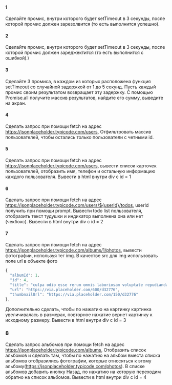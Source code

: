 #### 1
Сделайте промис, внутри которого будет setTimeout в 3
секунды, после которой промис должен зарезолвится (то есть выполнится успешно).


#### 2
Сделайте промис, внутри которого будет setTimeout в 3 секунды,
после которой промис должен зареджектится (то есть выполнится с ошибкой).\


#### 3
Сделайте 3 промиса, в каждом из которых расположена функция setTimeout со случайной задержкой от 1 до 5 секунд.
Пусть каждый промис своим результатом возвращает эту задержку.
С помощью Promise.all получите массив результатов, найдите его сумму, выведите на экран.

#### 4
Сделать запрос при помощи fetch на адрес https://jsonplaceholder.typicode.com/users,
Отфильтровать массив пользователей, чтобы остались только пользователи с четными  id.

#### 5
Сделать запрос при помощи fetch на адрес https://jsonplaceholder.typicode.com/users,
вывести список карточек пользователей, отобразить имя, телефон и остальную информацию 
каждого пользователя.
Вывести в html внутри div с id = 1

#### 6

Сделать запрос при помощи fetch на адрес https://jsonplaceholder.typicode.com/users/${userId}/todos,
userId получить при помощи prompt.
Вывести todo list пользователя, отобразить текст тудушки и индикатор выполнена она или нет (чекбокс).
Вывести в html внутри div с id = 2

#### 7

Сделать запрос при помощи fetch на адрес https://jsonplaceholder.typicode.com/albums/1/photos,
вывести фотографии, используя тег img. В качестве src для img использовать поле url в объекте фото
  ```javascript
  {
    "albumId": 1,
    "id": 4,
    "title": "culpa odio esse rerum omnis laboriosam voluptate repudiandae",
    "url": "https://via.placeholder.com/600/d32776",
    "thumbnailUrl": "https://via.placeholder.com/150/d32776"
  },
  ```
Дополнительно сделать, чтобы по нажатию на картинку картинка увеличивалась в размерах, 
повторное нажатие вернет картинку к исходному размеру.
Вывести в html внутри div с id = 3

### 8 

Сделать запрос альбомов при помощи fetch на адрес https://jsonplaceholder.typicode.com/albums,
Отобразить список альбомов и сделать там, чтобы по нажатию на альбом вместа списка альбомов
отобразились фотографии, которые относяться к этому альбому(https://jsonplaceholder.typicode.com/photos).
В списке альбомов добавить кнопку Назад, по нажатию на которую переходим обратно на список альбомов.
Вывести в html внутри div с id = 4

